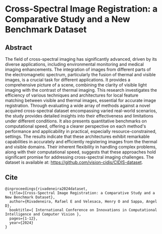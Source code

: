 # Cross-Spectral Image Registration: a Comparative Study and a New Benchmark Dataset


## Abstract
The field of cross-spectral imaging has significantly advanced, driven by its diverse applications, including environmental monitoring and medical imaging enhancements. The integration of images from different parts of the electromagnetic spectrum, particularly the fusion of thermal and visible images, is a crucial task for different applications. It provides a comprehensive picture of a scene, combining the clarity of visible light imaging with the contrast of thermal imaging. This research investigates the efficiency of various techniques and architectures for local feature matching between visible and thermal images, essential for accurate image registration. Through evaluating a wide array of methods against a novel acquired cross-spectral dataset encompassing varied real-world scenarios, the study provides detailed insights into their effectiveness and limitations under different conditions. It also presents quantitative benchmarks on computational speed, offering a clearer perspective on each method's performance and applicability in practical, especially resource-constrained, settings. The results indicate that these architectures exhibit remarkable capabilities in accurately and efficiently registering images from the thermal and visible domains. Their inherent flexibility in handling complex problems, along with their computational speed, suggests that these approaches hold significant promise for addressing cross-spectral imaging challenges. The dataset is available at: https://github.com/vision-cidis/CIDIS-dataset.

## Cite
```
@inproceedings{rivadeneira2024dataset,
  title={Cross-Spectral Image Registration: a Comparative Study and a New Benchmark Dataset},
  author={Rivadeneira, Rafael E and Velesaca, Henry O and Sappa, Angel D},
  booktitle={ International Conference on Innovations in Computational Intelligence and Computer Vision },
  pages={1-12},
  year={2024}
}
```
